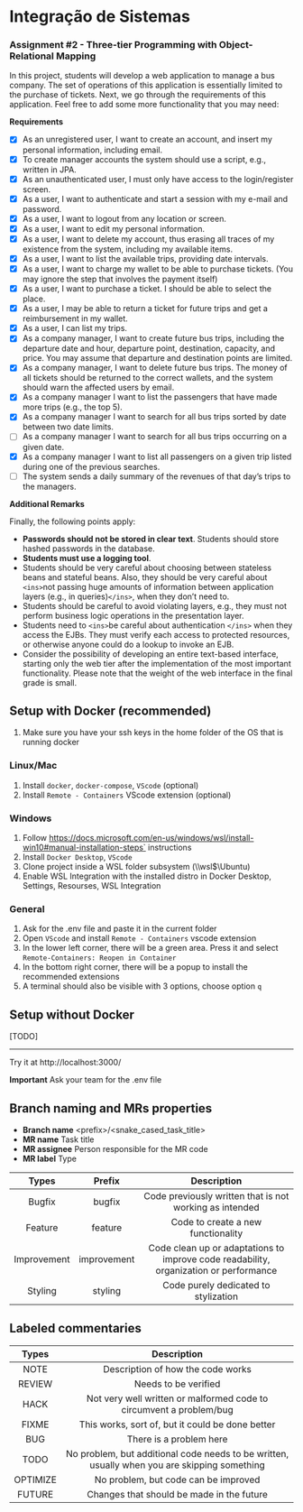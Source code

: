 # Integração de Sistemas

### Assignment #2 - Three-tier Programming with Object-Relational Mapping

In this project, students will develop a web application to manage a bus company. The set of operations of this application is essentially limited to the purchase of tickets. Next, we go through the requirements of this application. Feel free to add some more functionality that you may need:

**Requirements**

- [X] As an unregistered user, I want to create an account, and insert my personal information, including email.
- [X] To create manager accounts the system should use a script, e.g., written in JPA.
- [X] As an unauthenticated user, I must only have access to the login/register screen.
- [X] As a user, I want to authenticate and start a session with my e-mail and password.
- [X] As a user, I want to logout from any location or screen.
- [X] As a user, I want to edit my personal information.
- [X] As a user, I want to delete my account, thus erasing all traces of my existence from the system, including my available items.
- [X] As a user, I want to list the available trips, providing date intervals.
- [X] As a user, I want to charge my wallet to be able to purchase tickets. (You may ignore the step that involves the payment itself)
- [X] As a user, I want to purchase a ticket. I should be able to select the place.
- [X] As a user, I may be able to return a ticket for future trips and get a reimbursement in my wallet.
- [X] As a user, I can list my trips.
- [X] As a company manager, I want to create future bus trips, including the departure date and hour, departure point, destination, capacity, and price. You may assume that departure and destination points are limited.
- [X] As a company manager, I want to delete future bus trips. The money of all tickets should be returned to the correct wallets, and the system should warn the affected users by email.
- [X] As a company manager I want to list the passengers that have made more trips (e.g., the top 5).
- [X] As a company manager I want to search for all bus trips sorted by date between two date limits.
- [ ] As a company manager I want to search for all bus trips occurring on a given date.
- [X] As a company manager I want to list all passengers on a given trip listed during one of the previous searches.
- [ ] The system sends a daily summary of the revenues of that day’s trips to the managers.

**Additional Remarks**

Finally, the following points apply:

- **Passwords should not be stored in clear text**. Students should store hashed passwords in the database.
- **Students must use a logging tool**.
- Students should be very careful about choosing between stateless beans and stateful beans. Also, they should be very careful about `<ins>`not passing huge amounts of information between application layers (e.g., in queries)`</ins>`, when they don’t need to.
- Students should be careful to avoid violating layers, e.g., they must not perform business logic operations in the presentation layer.
- Students need to `<ins>`be careful about authentication `</ins>` when they access the EJBs. They must verify each access to protected resources, or otherwise anyone could do a lookup to invoke an EJB.
- Consider the possibility of developing an entire text-based interface, starting only the web tier after the implementation of the most important functionality. Please note that the weight of the web interface in the final grade is small.

## Setup with Docker (recommended)

1. Make sure you have your ssh keys in the home folder of the OS that is running docker

### Linux/Mac

1. Install `docker`, `docker-compose`, `VScode` (optional)
2. Install `Remote - Containers` VScode extension (optional)

### Windows

1. Follow https://docs.microsoft.com/en-us/windows/wsl/install-win10#manual-installation-steps` instructions
2. Install `Docker Desktop`, `VScode`
3. Clone project inside a WSL folder subsystem (\\\wsl$\Ubuntu)
4. Enable WSL Integration with the installed distro in Docker Desktop, Settings, Resourses, WSL Integration

### General

1. Ask for the .env file and paste it in the current folder
2. Open `VScode` and install `Remote - Containers` vscode extension
3. In the lower left corner, there will be a green area. Press it and select `Remote-Containers: Reopen in Container`
4. In the bottom right corner, there will be a popup to install the recommended extensions
5. A terminal should also be visible with 3 options, choose option `q`

## Setup without Docker

[TODO]

---

Try it at http://localhost:3000/

**Important**
Ask your team for the .env file

## Branch naming and MRs properties

- **Branch name** \<prefix\>/\<snake_cased_task_title\>
- **MR name** Task title
- **MR assignee** Person responsible for the MR code
- **MR label** Type

|    Types    |   Prefix   |                                      Description                                      |
| :---------: | :---------: | :-----------------------------------------------------------------------------------: |
|   Bugfix   |   bugfix   |                Code previously written that is not working as intended                |
|   Feature   |   feature   |                          Code to create a new functionality                          |
| Improvement | improvement | Code clean up or adaptations to improve code readability, organization or performance |
|   Styling   |   styling   |                         Code purely dedicated to stylization                         |

## Labeled commentaries

|  Types  |                                         Description                                         |
| :------: | :------------------------------------------------------------------------------------------: |
|   NOTE   |                              Description of how the code works                              |
|  REVIEW  |                                     Needs to be verified                                     |
|   HACK   |             Not very well written or malformed code to circumvent a problem/bug             |
|  FIXME  |                       This works, sort of, but it could be done better                       |
|   BUG   |                                   There is a problem here                                   |
|   TODO   | No problem, but additional code needs to be written, usually when you are skipping something |
| OPTIMIZE |                             No problem, but code can be improved                             |
|  FUTURE  |                          Changes that should be made in the future                          |
